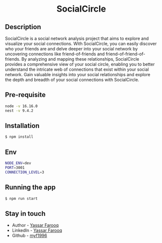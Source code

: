 <h1 align="center">SocialCircle</h1>

## Description

SocialCircle is a social network analysis project that aims to explore and visualize your social connections. With SocialCircle, you can easily discover who your friends are and delve deeper into your social network by uncovering connections like friend-of-friends and friend-of-friend-of-friends. By analyzing and mapping these relationships, SocialCircle provides a comprehensive view of your social circle, enabling you to better understand the intricate web of connections that exist within your social network. Gain valuable insights into your social relationships and explore the depth and breadth of your social connections with SocialCircle.

## Pre-requisite

```bash
node -v 16.16.0
nest -v 9.4.2
```

## Installation

```bash
$ npm install
```

## Env

```bash
NODE_ENV=dev
PORT=3001
CONNECTION_LEVEL=3
```

## Running the app

```bash
$ npm run start
```

## Stay in touch

- Author - [Yassar Farooq](mailto:yassar.upwork@gmail.com)
- LinkedIn - [Yassar Farooq](https://linkedin.com/in/muhammad-yassar-farooq-b55a78185)
- Github - [myf1996](https://github.com/myf1996/)

